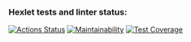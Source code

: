 ### Hexlet tests and linter status:
[![Actions Status](https://github.com/AnastasiyaKoltsova/frontend-bootcamp-project-46/workflows/hexlet-check/badge.svg)](https://github.com/AnastasiyaKoltsova/frontend-bootcamp-project-46/actions)
[![Maintainability](https://api.codeclimate.com/v1/badges/54e0f6ccf3cc7208d536/maintainability)](https://codeclimate.com/github/AnastasiyaKoltsova/frontend-bootcamp-project-46/maintainability)
[![Test Coverage](https://api.codeclimate.com/v1/badges/54e0f6ccf3cc7208d536/test_coverage)](https://codeclimate.com/github/AnastasiyaKoltsova/frontend-bootcamp-project-46/test_coverage)
